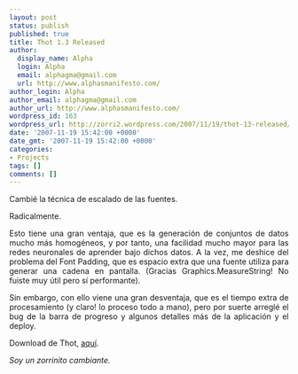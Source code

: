```yaml
---
layout: post
status: publish
published: true
title: Thot 1.3 Released
author:
  display_name: Alpha
  login: Alpha
  email: alphagma@gmail.com
  url: http://www.alphasmanifesto.com/
author_login: Alpha
author_email: alphagma@gmail.com
author_url: http://www.alphasmanifesto.com/
wordpress_id: 163
wordpress_url: http://zorri2.wordpress.com/2007/11/19/thot-13-released/
date: '2007-11-19 15:42:00 +0000'
date_gmt: '2007-11-19 15:42:00 +0000'
categories:
- Projects
tags: []
comments: []
---
```

<div style="text-align:justify;">Cambi&eacute; la t&eacute;cnica de escalado de las fuentes.</p>
<p>Radicalmente.</p>
<p>Esto tiene una gran ventaja, que es la generaci&oacute;n de conjuntos de datos mucho m&aacute;s homog&eacute;neos, y por tanto, una facilidad mucho mayor para las redes neuronales de aprender bajo dichos datos. A la vez, me deshice del problema del Font Padding, que es espacio extra que una fuente utiliza para generar una cadena en pantalla. (Gracias Graphics.MeasureString! No fuiste muy &uacute;til pero s&iacute; performante).</p>
<p>Sin embargo, con ello viene una gran desventaja, que es el tiempo extra de procesamiento (y claro! lo proceso todo a mano), pero por suerte arregl&eacute; el bug de la barra de progreso y algunos detalles m&aacute;s de la aplicaci&oacute;n y el deploy.</p>
<p>Download de Thot, <a href="http://alphagma.googlepages.com">aqu&iacute;</a>.</p>
<p><span style="font-style:italic;">Soy un zorrinito cambiante.</span></div>
